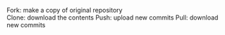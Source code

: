 Fork: make a copy of original repository  
Clone: download the contents
Push: upload new commits
Pull: download new commits
